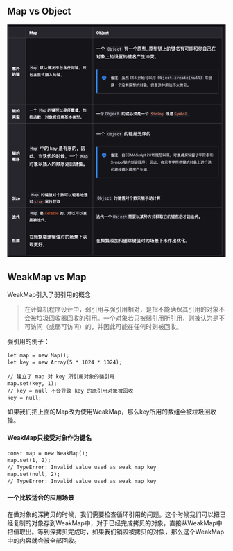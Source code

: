 ## Map vs Object

![Object和Map的比较](images/Map-vs-Object.png)

## WeakMap vs Map
WeakMap引入了弱引用的概念
> 在计算机程序设计中，弱引用与强引用相对，是指不能确保其引用的对象不会被垃圾回收器回收的引用。一个对象若只被弱引用所引用，则被认为是不可访问（或弱可访问）的，并因此可能在任何时刻被回收。

强引用的例子：
```
let map = new Map();
let key = new Array(5 * 1024 * 1024);

// 建立了 map 对 key 所引用对象的强引用
map.set(key, 1);
// key = null 不会导致 key 的原引用对象被回收
key = null;
```

如果我们把上面的Map改为使用WeakMap，那么key所用的数组会被垃圾回收掉。

#### WeakMap只接受对象作为键名
```
const map = new WeakMap();
map.set(1, 2);
// TypeError: Invalid value used as weak map key
map.set(null, 2);
// TypeError: Invalid value used as weak map key
```


#### 一个比较适合的应用场景
在做对象的深拷贝的时候，我们需要检查循环引用的问题。这个时候我们可以把已经复制的对象存到WeakMap中，对于已经完成拷贝的对象，直接从WeakMap中把值取出。等到深拷贝完成时，如果我们销毁被拷贝的对象，那么这个WeakMap中的内容就会被全部回收。